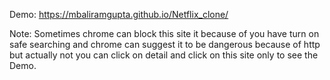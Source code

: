 Demo: https://mbaliramgupta.github.io/Netflix_clone/

Note: Sometimes chrome can block this site it because of you have turn on safe searching and chrome can suggest it to be dangerous because of http but actually not you can click on detail and click on this site only to see the Demo.
